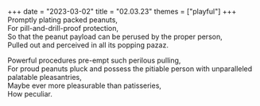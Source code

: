 +++
date = "2023-03-02"
title = "02.03.23"
themes = ["playful"]
+++
Promptly plating packed peanuts,  
For pill-and-drill-proof protection,  
So that the peanut payload can be perused by the proper person,  
Pulled out and perceived in all its popping pazaz.  
  
Powerful procedures pre-empt such perilous pulling,  
For proud peanuts pluck and possess the pitiable person with unparalleled palatable pleasantries,  
Maybe ever more pleasurable than patisseries,  
How peculiar.
